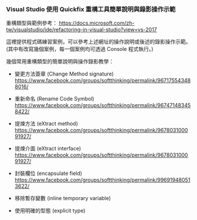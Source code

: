 ### Visual Studio 使用 Quickfix 重構工具簡單說明與錄影操作示範

重構類型與範例參考：
https://docs.microsoft.com/zh-tw/visualstudio/ide/refactoring-in-visual-studio?view=vs-2017

這裡提供程式碼練習案例，可以參考上述網址的操作說明或後述的錄影操作示範。  
(其中有改寫幾個案例，每一個案例均可透過 Console 程式執行。)

幾個常用重構類型的簡單說明與操作錄影教學：

* 變更方法簽章 (Change Method signature)  
    https://www.facebook.com/groups/softthinking/permalink/967175543488016/

* 重新命名 (Rename Code Symbol)  
    https://www.facebook.com/groups/softthinking/permalink/967471483458422/
* 提煉方法 (eXtract method)  
    https://www.facebook.com/groups/softthinking/permalink/967803100091927/
* 提煉介面 (eXtract interface)  
    https://www.facebook.com/groups/softthinking/permalink/967803100091927/
* 封裝欄位 (encapsulate field)
	https://www.facebook.com/groups/softthinking/permalink/996919480513622/
* 移除暫存變數 (inline temporary variable)
* 使用明確的型態 (explicit type)
